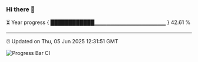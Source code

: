 ### Hi there 👋

⏳ Year progress { ████████████▁▁▁▁▁▁▁▁▁▁▁▁▁▁▁▁▁▁ } 42.61 %

---

⏰ Updated on Thu, 05 Jun 2025 12:31:51 GMT

![Progress Bar CI](https://github.com/liununu/liununu/workflows/Progress%20Bar%20CI/badge.svg)
